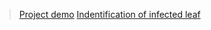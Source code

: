 ﻿


>[Project demo](https://drive.google.com/file/d/1fRBgTfIGBSIq38V5JpnWNTVtxEg31pHd/view)
[Indentification of infected leaf](https://drive.google.com/file/d/1ZACbB3Cs7nLc6TiCpt0c9FI7rHzfUt5Y/view)

